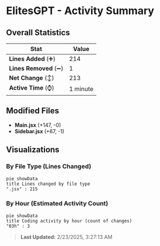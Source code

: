 # ElitesGPT - Activity Summary 

## Overall Statistics

| Stat                   | Value                                                             |
| ---------------------- | ----------------------------------------------------------------- |
| **Lines Added** (➕)   | 214                                          |
| **Lines Removed** (➖) | 1                                        |
| **Net Change** (↕)    | 213                |
| **Active Time** (⌚)   | 1 minute |


## Modified Files
- **Main.jsx** (+147, -0)
- **Sidebar.jsx** (+67, -1)

## Visualizations

### By File Type (Lines Changed)

```mermaid
pie showData
title Lines changed by file type
".jsx" : 215
```

### By Hour (Estimated Activity Count)

```mermaid
pie showData
title Coding activity by hour (count of changes)
"03h" : 3
```


> **Last Updated:** 2/23/2025, 3:27:13 AM